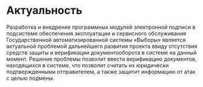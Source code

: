 # Актуальность
Разработка и внедрение программных модулей электронной подписи в подсистеме обеспечения эксплуатации и сервисного обслуживания Государственной автоматизированной системы «Выборы» является актуальной проблемой дальнейшего развития проекта ввиду отсутствия средств защиты и верификации документооборота в системе на данный момент. 
Решение проблемы позволит ввести верификацию документов, находящихся в системе, что позволит считать их юридически подтвержденными отправителем, а также защитит информацию от атак с целью подмены.
